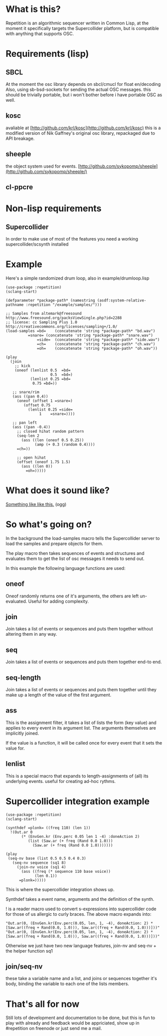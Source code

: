 # What is this?
Repetition is an algorithmic sequencer written in Common Lisp, at the moment it specifically targets
the Supercollider platform, but is compatible with anything that supports OSC.

# Requirements (lisp)
## SBCL
At the moment the osc library depends on sbcl/cmucl for float en/decoding
Also, using sb-bsd-sockets for sending the actual OSC messages. this should be trivially
portable, but i won't bother before i have portable OSC as well.

## kosc 
avaliable at [http://github.com/krl/kosc](http://github.com/krl/kosc)
this is a modified version of Nik Gaffney's original osc library, repackaged due to API breakage.

## sheeple
the object system used for events. 
[http://github.com/sykopomp/sheeple](http://github.com/sykopomp/sheeple/)

## cl-ppcre

# Non-lisp requirements
## Supercollider
In order to make use of most of the features you need a working supercollider/scsynth installed

# Example 

Here's a simple randomized drum loop, also in example/drumloop.lisp

    (use-package :repetition)
    (sclang-start)
    
    (defparameter *package-path* (namestring (asdf:system-relative-pathname :repetition "/example/samples/")))
    
    ;; Samples from altemark@freesound  http://www.freesound.org/packsViewSingle.php?id=2288
    ;; license: cc Sampling Plus 1.0    http://creativecommons.org/licenses/sampling+/1.0/
    (load-samples =bd=    (concatenate 'string *package-path* "bd.wav")
    		  =snare= (concatenate 'string *package-path* "snare.wav")
                  =side=  (concatenate 'string *package-path* "side.wav")
    	          =ch=    (concatenate 'string *package-path* "ch.wav")
    	          =oh=    (concatenate 'string *package-path* "oh.wav"))
    
    (play 
      (join
        ;; kick
        (oneof (lenlist 0.5  =bd=
                        0.5  =bd=)
               (lenlist 0.25 =bd=
    			0.75 =bd=))
    
       ;; snare/rim
       (ass ((pan 0.4))
         (oneof (offset 1 =snare=)
    	    (offset 0.75 
    	      (lenlist 0.25 =side=
    		       1    =snare=))))
    
       ;; pan left
       (ass ((pan -0.4))    
         ;; closed hihat random pattern
         (seq-len 2
           (ass ((len (oneof 0.5 0.25))
                 (amp (+ 0.3 (random 0.4))))
	     =ch=))
         
         ;; open hihat
         (offset (oneof 1.75 1.5)
           (ass ((len 0))
	       	 =oh=)))))
    
# What does it sound like?

[Something like like this.](http://rymdkoloni.se/example.ogg) (ogg)

# So what's going on?

In the background the load-samples macro tells the Supercollider server to load the samples
and prepare objects for them.

The play macro then takes sequences of events and structures and evaluates them to get the list
of osc messages it needs to send out. 

In this example the following language functions are used:

## oneof
Oneof randomly returns one of it's arguments, the others are left un-evaluated. Useful for adding
complexity.

## join
Join takes a list of events or sequences and puts them together without altering them in any way.

## seq 
Join takes a list of events or sequences and puts them together end-to end.

## seq-length
Join takes a list of events or sequences and puts them together until they make up a length of 
the value of the first argument.

## ass
This is the assignment filter, it takes a list of lists the form (key value) and applies to every
event in its argument list. The arguments themselves are implicitly joined.

If the value is a function, it will be called once for every event that it sets the value for.

## lenlist
This is a special macro that expands to length-assignments of (all) its underlying events. useful
for creating ad-hoc rythms.

# Supercollider integration example

    (use-package :repetition)
    (sclang-start)
    
    (synthdef =plonk= ((freq 110) (len 1))
      !(Out.ar 0
    	   (* (EnvGen.kr (Env.perc 0.05 len 1 -4) :doneAction 2)
    	      (list (Saw.ar (+ freq (Rand 0.0 1.0)))
    		    (Saw.ar (+ freq (Rand 0.0 1.0)))))))
    
    (play
     (seq-nv base (list 0.5 0.5 0.4 0.3)
       (seq-nv sequence (sq1 8)
         (join-nv voice (sq1 4)
           (ass ((freq (* sequence 110 base voice))
    	         (len 0.1))
	      =plonk=)))))

This is where the supercollider integration shows up.

Synthdef takes a event name, arguments and the definition of the synth.

! is a reader macro used to convert s-expressions into supercollider code for those of 
us allergic to curly braces. The above macro expands into:

    "Out.ar(0, (EnvGen.kr(Env.perc(0.05, len, 1, -4), doneAction: 2) * [Saw.ar((freq + Rand(0.0, 1.0))), Saw.ar((freq + Rand(0.0, 1.0)))]))" "Out.ar(0, (EnvGen.kr(Env.perc(0.05, len, 1, -4), doneAction: 2) * [Saw.ar((freq + Rand(0.0, 1.0))), Saw.ar((freq + Rand(0.0, 1.0)))]))"

Otherwise we just have two new language features, join-nv and seq-nv + the helper function sq1

## join/seq-nv
these take a variable name and a list, and joins or sequences together it's body, binding the variable
to each one of the lists members.

# That's all for now

Still lots of development and documentation to be done, but this is fun to play with already and feedback would be appriciated, show up in #repetition on freenode or just send me a mail.
